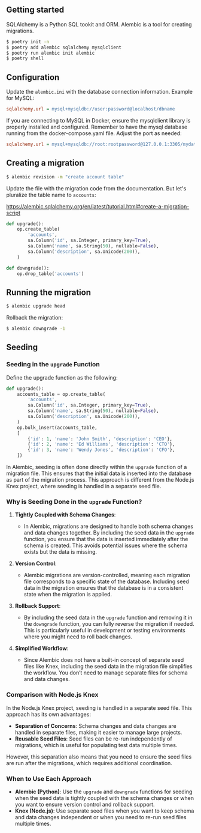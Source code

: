 ## Getting started

SQLAlchemy is a Python SQL tookit and ORM. Alembic is a tool for creating migrations. 

```bash
$ poetry init -n
$ poetry add alembic sqlalchemy mysqlclient
$ poetry run alembic init alembic
$ poetry shell
```

## Configuration

Update the `alembic.ini` with the database connection information. Example for MySQL:

```ini
sqlalchemy.url = mysql+mysqldb://user:password@localhost/dbname
```

If you are connecting to MySQL in Docker, ensure the mysqlclient library is properly installed and configured. Remember to have the mysql database running from the docker-compose.yaml file. 
Adjust the port as needed:

```ini
sqlalchemy.url = mysql+mysqldb://root:rootpassword@127.0.0.1:3305/mydatabase
```

## Creating a migration

```bash
$ alembic revision -m "create account table"
```

Update the file with the migration code from the documentation. But let's pluralize the table name to `accounts`:

https://alembic.sqlalchemy.org/en/latest/tutorial.html#create-a-migration-script

```python
def upgrade():
    op.create_table(
        'accounts',
        sa.Column('id', sa.Integer, primary_key=True),
        sa.Column('name', sa.String(50), nullable=False),
        sa.Column('description', sa.Unicode(200)),
    )

def downgrade():
    op.drop_table('accounts')
```

## Running the migration

```bash
$ alembic upgrade head
```

Rollback the migration:

```bash
$ alembic downgrade -1
```

## Seeding

### Seeding in the `upgrade` Function
Define the upgrade function as the following:

```python
def upgrade():
    accounts_table = op.create_table(
        'accounts',
        sa.Column('id', sa.Integer, primary_key=True),
        sa.Column('name', sa.String(50), nullable=False),
        sa.Column('description', sa.Unicode(200)),
    )
    op.bulk_insert(accounts_table,
    [
        {'id': 1, 'name': 'John Smith', 'description': 'CEO'},
        {'id': 2, 'name': 'Ed Williams', 'description': 'CTO'},
        {'id': 3, 'name': 'Wendy Jones', 'description': 'CFO'},
    ])
```

In Alembic, seeding is often done directly within the `upgrade` function of a migration file. This ensures that the initial data is inserted into the database as part of the migration process. This approach is different from the Node.js Knex project, where seeding is handled in a separate seed file.

### Why is Seeding Done in the `upgrade` Function?

1. **Tightly Coupled with Schema Changes**:
   - In Alembic, migrations are designed to handle both schema changes and data changes together. By including the seed data in the `upgrade` function, you ensure that the data is inserted immediately after the schema is created. This avoids potential issues where the schema exists but the data is missing.

2. **Version Control**:
   - Alembic migrations are version-controlled, meaning each migration file corresponds to a specific state of the database. Including seed data in the migration ensures that the database is in a consistent state when the migration is applied.

3. **Rollback Support**:
   - By including the seed data in the `upgrade` function and removing it in the `downgrade` function, you can fully reverse the migration if needed. This is particularly useful in development or testing environments where you might need to roll back changes.

4. **Simplified Workflow**:
   - Since Alembic does not have a built-in concept of separate seed files like Knex, including the seed data in the migration file simplifies the workflow. You don’t need to manage separate files for schema and data changes.


### Comparison with Node.js Knex

In the Node.js Knex project, seeding is handled in a separate seed file. This approach has its own advantages:
- **Separation of Concerns**: Schema changes and data changes are handled in separate files, making it easier to manage large projects.
- **Reusable Seed Files**: Seed files can be re-run independently of migrations, which is useful for populating test data multiple times.

However, this separation also means that you need to ensure the seed files are run after the migrations, which requires additional coordination.

### When to Use Each Approach

- **Alembic (Python)**: Use the `upgrade` and `downgrade` functions for seeding when the seed data is tightly coupled with the schema changes or when you want to ensure version control and rollback support.
- **Knex (Node.js)**: Use separate seed files when you want to keep schema and data changes independent or when you need to re-run seed files multiple times.
